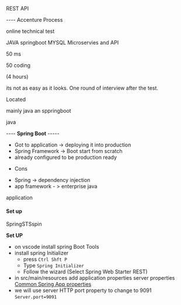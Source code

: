 REST API 



---- Accenture Process 

online technical test 

JAVA springboot MYSQL Microservies and API

50 ms 

50 coding 

(4 hours)

its not as easy as it looks. One round of interview after the test. 

Located 

mainly java an sppringboot 

java

---- **Spring Boot** -----
* Got to application -> deploying it into production 
* Spring Framework -> Boot start from scratch 
* already configured to be production ready

- Cons 
* Spring -> dependency injection 
* app framework - > enterprise java 

application 

#### Set up 

SpringSTSspin

**Set UP**
* on vscode install spring Boot Tools 
* install spring Initializer
     -  press `Ctrl Shft P`
     -  Type `Spring Initializer`
     -  Follow the wizard (Select Spring Web Starter REST)
* in src/main/resources add application properties server properties [Common Spring App properties](https://docs.spring.io/spring-boot/docs/current/reference/html/appendix-application-properties.html)
* we will use server HTTP port property to change to 9091
`Server.port=9091`

